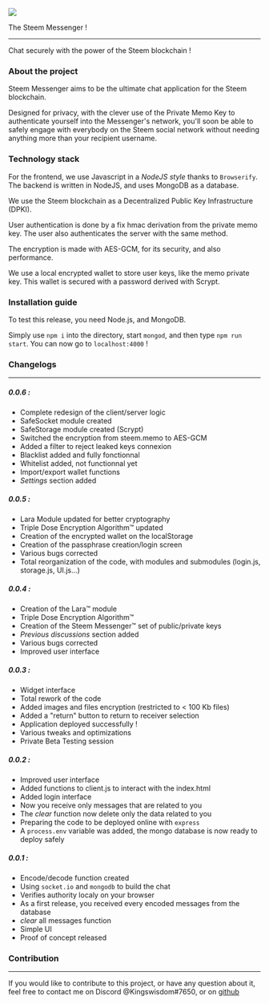 ![](https://steemitimages.com/DQmb1nZtQbXzJsVfzFgwXkKnjKfKW3QEYxgEG8p7u2wDKD2/image.png)

The Steem Messenger !
______________________________

Chat securely with the power of the Steem blockchain !

### About the project

Steem Messenger aims to be the ultimate chat application for the Steem blockchain.

Designed for privacy, with the clever use of the Private Memo Key to authenticate yourself into the Messenger's network, you'll soon be able to safely engage with everybody on the Steem social network without needing anything more than your recipient username.

### Technology stack

For the frontend, we use Javascript in a *NodeJS style* thanks to `Browserify`. The backend is written in NodeJS, and uses MongoDB as a database.

We use the Steem blockchain as a Decentralized Public Key Infrastructure (DPKI).

User authentication is done by a fix hmac derivation from the private memo key. The user also authenticates the server with the same method.

The encryption is made with AES-GCM, for its security, and also performance.

We use a local encrypted wallet to store user keys, like the memo private key. This wallet is secured with a password derived with Scrypt. 

### Installation guide

To test this release, you need Node.js, and MongoDB.

Simply use `npm i` into the directory, start `mongod`, and then type `npm run start`. You can now go to `localhost:4000` !

### Changelogs
________________________________________

##### 0.0.6 :
- Complete redesign of the client/server logic
- SafeSocket module created
- SafeStorage module created (Scrypt)
- Switched the encryption from steem.memo to AES-GCM 
- Added a filter to reject leaked keys connexion
- Blacklist added and fully fonctionnal
- Whitelist added, not functionnal yet
- Import/export wallet functions
- *Settings* section added

##### 0.0.5 :
- Lara Module updated for better cryptography
- Triple Dose Encryption Algorithm™ updated
- Creation of the encrypted wallet on the localStorage
- Creation of the passphrase creation/login screen 
- Various bugs corrected
- Total reorganization of the code, with modules and submodules (login.js, storage.js, UI.js...)

##### 0.0.4 :
- Creation of the Lara™ module
- Triple Dose Encryption Algorithm™
- Creation of the Steem Messenger™ set of public/private keys
- *Previous discussions* section added 
- Various bugs corrected
- Improved user interface
 
##### 0.0.3 :
- Widget interface
- Total rework of the code
- Added images and files encryption (restricted to < 100 Kb files)
- Added a "return" button to return to receiver selection
- Application deployed successfully !
- Various tweaks and optimizations
- Private Beta Testing session

##### 0.0.2 :
- Improved user interface
- Added functions to client.js to interact with the index.html
- Added login interface
- Now you receive only messages that are related to you
- The *clear* function now delete only the data related to you
- Preparing the code to be deployed online with `express`
- A `process.env` variable was added, the mongo database is now ready to deploy safely

##### 0.0.1 :
- Encode/decode function created
- Using `socket.io` and `mongodb` to build the chat
- Verifies authority localy on your browser
- As a first release, you received every encoded messages from the database
- *clear* all messages function
- Simple UI
- Proof of concept released

### Contribution
___________________________________

If you would like to contribute to this project, or have any question about it, feel free to contact me on Discord @Kingswisdom#7650, or on [github](https://github.com/kingswisdom)
